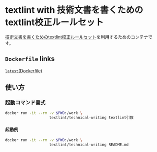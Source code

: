 
# textlint with 技術文書を書くためのtextlint校正ルールセット

[技術文書を書くためのtextlint校正ルールセット](http://efcl.info/2016/07/13/textlint-rule-preset-ja-technical-writing/)を利用するためのコンテナです。

## `Dockerfile` links

[`latest`](https://github.com/yamamoto-febc/textlint-technical-writing/tree/master/)[(Dockerfile)](https://github.com/yamamoto-febc/textlint-technical-writing/tree/master/Dockerfile)


## 使い方



### 起動コマンド書式

```bash
docker run -it --rm -v $PWD:/work \
                    textlint/technical-writing textlint引数
```

#### 起動例
```bash
docker run -it --rm -v $PWD:/work \
                    textlint/technical-writing README.md
```
